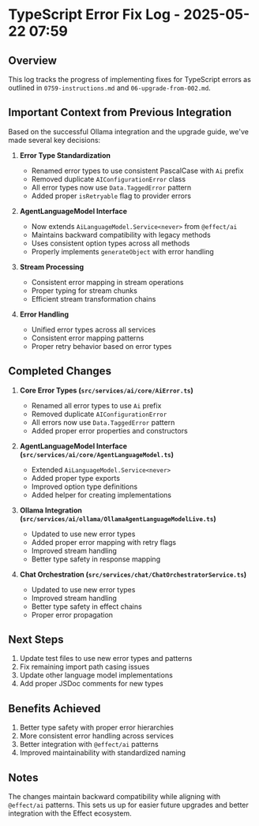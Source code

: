 # TypeScript Error Fix Log - 2025-05-22 07:59

## Overview
This log tracks the progress of implementing fixes for TypeScript errors as outlined in `0759-instructions.md` and `06-upgrade-from-002.md`.

## Important Context from Previous Integration

Based on the successful Ollama integration and the upgrade guide, we've made several key decisions:

1. **Error Type Standardization**
   - Renamed error types to use consistent PascalCase with `Ai` prefix
   - Removed duplicate `AIConfigurationError` class
   - All error types now use `Data.TaggedError` pattern
   - Added proper `isRetryable` flag to provider errors

2. **AgentLanguageModel Interface**
   - Now extends `AiLanguageModel.Service<never>` from `@effect/ai`
   - Maintains backward compatibility with legacy methods
   - Uses consistent option types across all methods
   - Properly implements `generateObject` with error handling

3. **Stream Processing**
   - Consistent error mapping in stream operations
   - Proper typing for stream chunks
   - Efficient stream transformation chains

4. **Error Handling**
   - Unified error types across all services
   - Consistent error mapping patterns
   - Proper retry behavior based on error types

## Completed Changes

1. **Core Error Types (`src/services/ai/core/AiError.ts`)**
   - Renamed all error types to use `Ai` prefix
   - Removed duplicate `AIConfigurationError`
   - All errors now use `Data.TaggedError` pattern
   - Added proper error properties and constructors

2. **AgentLanguageModel Interface (`src/services/ai/core/AgentLanguageModel.ts`)**
   - Extended `AiLanguageModel.Service<never>`
   - Added proper type exports
   - Improved option type definitions
   - Added helper for creating implementations

3. **Ollama Integration (`src/services/ai/ollama/OllamaAgentLanguageModelLive.ts`)**
   - Updated to use new error types
   - Added proper error mapping with retry flags
   - Improved stream handling
   - Better type safety in response mapping

4. **Chat Orchestration (`src/services/chat/ChatOrchestratorService.ts`)**
   - Updated to use new error types
   - Improved stream handling
   - Better type safety in effect chains
   - Proper error propagation

## Next Steps

1. Update test files to use new error types and patterns
2. Fix remaining import path casing issues
3. Update other language model implementations
4. Add proper JSDoc comments for new types

## Benefits Achieved

1. Better type safety with proper error hierarchies
2. More consistent error handling across services
3. Better integration with `@effect/ai` patterns
4. Improved maintainability with standardized naming

## Notes

The changes maintain backward compatibility while aligning with `@effect/ai` patterns. This sets us up for easier future upgrades and better integration with the Effect ecosystem.
